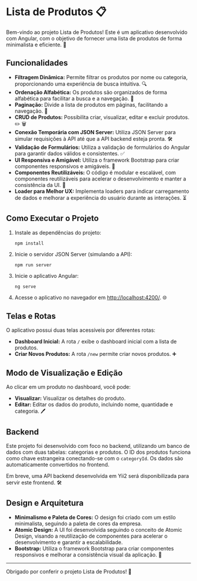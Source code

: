 # Lista de Produtos 📋

Bem-vindo ao projeto Lista de Produtos! Este é um aplicativo desenvolvido com Angular, com o objetivo de fornecer uma lista de produtos de forma minimalista e eficiente. 🚀

## Funcionalidades

- **Filtragem Dinâmica:** Permite filtrar os produtos por nome ou categoria, proporcionando uma experiência de busca intuitiva. 🔍
- **Ordenação Alfabética:** Os produtos são organizados de forma alfabética para facilitar a busca e a navegação. 📝
- **Paginação:** Divide a lista de produtos em páginas, facilitando a navegação. 📄
- **CRUD de Produtos:** Possibilita criar, visualizar, editar e excluir produtos. ✏️ 🗑️
- **Conexão Temporária com JSON Server:** Utiliza JSON Server para simular requisições à API até que a API backend esteja pronta. 🛠️
- **Validação de Formulários:** Utiliza a validação de formulários do Angular para garantir dados válidos e consistentes. ✅
- **UI Responsiva e Amigável:** Utiliza o framework Bootstrap para criar componentes responsivos e amigáveis. 🎨
- **Componentes Reutilizáveis:** O código é modular e escalável, com componentes reutilizáveis para acelerar o desenvolvimento e manter a consistência da UI. 🔄
- **Loader para Melhor UX:** Implementa loaders para indicar carregamento de dados e melhorar a experiência do usuário durante as interações. ⏳

## Como Executar o Projeto

1. Instale as dependências do projeto:
    ```
    npm install
    ```

2. Inicie o servidor JSON Server (simulando a API):
    ```
    npm run server
    ```

3. Inicie o aplicativo Angular:
    ```
    ng serve
    ```

4. Acesse o aplicativo no navegador em [http://localhost:4200/](http://localhost:4200/). 🌐

## Telas e Rotas

O aplicativo possui duas telas acessíveis por diferentes rotas:
- **Dashboard Inicial:** A rota `/` exibe o dashboard inicial com a lista de produtos.
- **Criar Novos Produtos:** A rota `/new` permite criar novos produtos. ➕

## Modo de Visualização e Edição

Ao clicar em um produto no dashboard, você pode:
- **Visualizar:** Visualizar os detalhes do produto.
- **Editar:** Editar os dados do produto, incluindo nome, quantidade e categoria. 🖊️

## Backend

Este projeto foi desenvolvido com foco no backend, utilizando um banco de dados com duas tabelas: categorias e produtos. O ID dos produtos funciona como chave estrangeira conectando-se com o `categoryId`. Os dados são automaticamente convertidos no frontend.

Em breve, uma API backend desenvolvida em Yii2 será disponibilizada para servir este frontend. 🛠️

## Design e Arquitetura

- **Minimalismo e Paleta de Cores:** O design foi criado com um estilo minimalista, seguindo a paleta de cores da empresa.
- **Atomic Design:** A UI foi desenvolvida seguindo o conceito de Atomic Design, visando a reutilização de componentes para acelerar o desenvolvimento e garantir a escalabilidade.
- **Bootstrap:** Utiliza o framework Bootstrap para criar componentes responsivos e melhorar a consistência visual da aplicação. 🎨

---

Obrigado por conferir o projeto Lista de Produtos! 🚀
